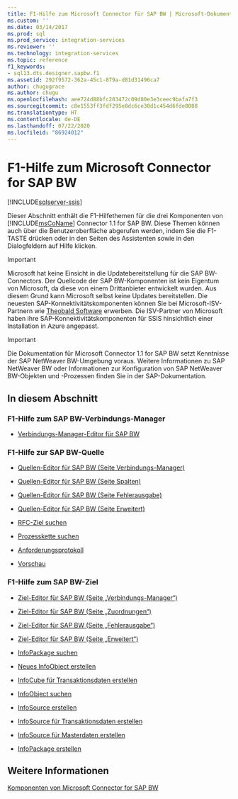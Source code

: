 ```yaml
---
title: F1-Hilfe zum Microsoft Connector für SAP BW | Microsoft-Dokumentation
ms.custom: ''
ms.date: 03/14/2017
ms.prod: sql
ms.prod_service: integration-services
ms.reviewer: ''
ms.technology: integration-services
ms.topic: reference
f1_keywords:
- sql13.dts.designer.sapbw.f1
ms.assetid: 292f9572-362a-45c1-879a-d81d31496ca7
author: chugugrace
ms.author: chugu
ms.openlocfilehash: aee724d88bfc203472c09d80e3e3ceec9bafa7f3
ms.sourcegitcommit: c8e1553ff3fdf295e8dc6ce30d1c454d6fde8088
ms.translationtype: HT
ms.contentlocale: de-DE
ms.lasthandoff: 07/22/2020
ms.locfileid: "86924012"
---
```

# <a name="microsoft-connector-for-sap-bw-f1-help"></a>F1-Hilfe zum Microsoft Connector for SAP BW

[!INCLUDE[sqlserver-ssis](../includes/applies-to-version/sqlserver-ssis.md)]


  Dieser Abschnitt enthält die F1-Hilfethemen für die drei Komponenten von [!INCLUDE[msCoName](../includes/msconame-md.md)] Connector 1.1 for SAP BW. Diese Themen können auch über die Benutzeroberfläche abgerufen werden, indem Sie die F1-TASTE drücken oder in den Seiten des Assistenten sowie in den Dialogfeldern auf Hilfe klicken.  

> [!IMPORTANT]
> Microsoft hat keine Einsicht in die Updatebereitstellung für die SAP BW-Connectors. Der Quellcode der SAP BW-Komponenten ist kein Eigentum von Microsoft, da diese von einem Drittanbieter entwickelt wurden. Aus diesem Grund kann Microsoft selbst keine Updates bereitstellen. Die neuesten SAP-Konnektivitätskomponenten können Sie bei Microsoft-ISV-Partnern wie [Theobald Software](https://theobald-software.com/en/xtract-is-productinfo.html) erwerben. Die ISV-Partner von Microsoft haben ihre SAP-Konnektivitätskomponenten für SSIS hinsichtlich einer Installation in Azure angepasst.

> [!IMPORTANT]  
>  Die Dokumentation für Microsoft Connector 1.1 for SAP BW setzt Kenntnisse der SAP NetWeaver BW-Umgebung voraus. Weitere Informationen zu SAP NetWeaver BW oder Informationen zur Konfiguration von SAP NetWeaver BW-Objekten und -Prozessen finden Sie in der SAP-Dokumentation.  
  
## <a name="in-this-section"></a>In diesem Abschnitt  
  
### <a name="sap-bw-connection-manager-f1-help"></a>F1-Hilfe zum SAP BW-Verbindungs-Manager  
  
-   [Verbindungs-Manager-Editor für SAP BW](../integration-services/connection-manager/sap-bw-connection-manager-editor.md)  
  
### <a name="sap-bw-source-f1-help"></a>F1-Hilfe zur SAP BW-Quelle  
  
-   [Quellen-Editor für SAP BW &#40;Seite Verbindungs-Manager&#41;](../integration-services/data-flow/sap-bw-source-editor-connection-manager-page.md)  
  
-   [Quellen-Editor für SAP BW &#40;Seite Spalten&#41;](../integration-services/data-flow/sap-bw-source-editor-columns-page.md)  
  
-   [Quellen-Editor für SAP BW &#40;Seite Fehlerausgabe&#41;](../integration-services/data-flow/sap-bw-source-editor-error-output-page.md)  
  
-   [Quellen-Editor für SAP BW &#40;Seite Erweitert&#41;](../integration-services/data-flow/sap-bw-source-editor-advanced-page.md)  
  
-   [RFC-Ziel suchen](../integration-services/data-flow/look-up-rfc-destination.md)  
  
-   [Prozesskette suchen](../integration-services/data-flow/look-up-process-chain.md)  
  
-   [Anforderungsprotokoll](../integration-services/data-flow/request-log.md)  
  
-   [Vorschau](../integration-services/data-flow/preview.md)  
  
### <a name="sap-bw-destination-f1-help"></a>F1-Hilfe zum SAP BW-Ziel  
  
-   [Ziel-Editor für SAP BW &#40;Seite „Verbindungs-Manager“&#41;](../integration-services/data-flow/sap-bw-destination-editor-connection-manager-page.md)  
  
-   [Ziel-Editor für SAP BW &#40;Seite „Zuordnungen“&#41;](../integration-services/data-flow/sap-bw-destination-editor-mappings-page.md)  
  
-   [Ziel-Editor für SAP BW &#40;Seite „Fehlerausgabe“&#41;](../integration-services/data-flow/sap-bw-destination-editor-error-output-page.md)  
  
-   [Ziel-Editor für SAP BW &#40;Seite „Erweitert“&#41;](../integration-services/data-flow/sap-bw-destination-editor-advanced-page.md)  
  
-   [InfoPackage suchen](../integration-services/data-flow/look-up-infopackage.md)  
  
-   [Neues InfoObject erstellen](../integration-services/data-flow/create-new-infoobject.md)  
  
-   [InfoCube für Transaktionsdaten erstellen](../integration-services/data-flow/create-infocube-for-transaction-data.md)  
  
-   [InfoObject suchen](../integration-services/data-flow/look-up-infoobject.md)  
  
-   [InfoSource erstellen](../integration-services/data-flow/create-infosource.md)  
  
-   [InfoSource für Transaktionsdaten erstellen](../integration-services/data-flow/create-infosource-for-transaction-data.md)  
  
-   [InfoSource für Masterdaten erstellen](../integration-services/data-flow/create-infosource-for-master-data.md)  
  
-   [InfoPackage erstellen](../integration-services/data-flow/create-infopackage.md)  
  
## <a name="see-also"></a>Weitere Informationen  
 [Komponenten von Microsoft Connector for SAP BW](../integration-services/microsoft-connector-for-sap-bw-components.md)  
  
  
